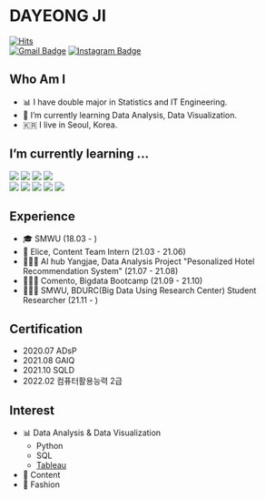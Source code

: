 # DAYEONG JI

[![Hits](https://hits.seeyoufarm.com/api/count/incr/badge.svg?url=https%3A%2F%2Fgithub.com%2Fdys0602&count_bg=%23FFB1B1&title_bg=%23FF6D6D&icon=&icon_color=%23E7E7E7&title=hits&edge_flat=false)](https://hits.seeyoufarm.com)
<br>
[![Gmail Badge](https://img.shields.io/badge/Gmail-d14836?style=flat-square&logo=Gmail&logoColor=white&link=mailto:dys621124@gmail.com)](mailto:dys621124@gmail.com)
[![Instagram Badge](https://img.shields.io/badge/-Instagram-dd2a7b?style=flat-square&logo=instagram&logoColor=white&link=https://www.instagram.com/d_yxxth/)](https://www.instagram.com/d_yxxth/) 


## Who Am I
- 📊 I have double major in Statistics and IT Engineering.
- 🌱 I’m currently learning Data Analysis, Data Visualization.
- 🇰🇷 I live in Seoul, Korea.

## I’m currently learning ...
<img src="https://img.shields.io/badge/Python-3776AB?style=flat-square&logo=Python&logoColor=white"/></a>
<img src="https://img.shields.io/badge/MySQL-4479A1?style=flat-square&logo=MySQL&logoColor=white"/>
<img src="https://img.shields.io/badge/-Tableau-E97627?style=flat-square&logo=Tableau&logoColor=white"/>
<img src="https://img.shields.io/badge/-Microsoft%20Excel-217346?style=flat-square&logo=Microsoft%20Excel&logoColor=white"/>
<br>
<img src="https://img.shields.io/badge/-R-276DC3?style=flat-square&logo=R&logoColor=white"/>
<img src="https://img.shields.io/badge/-Visual%20Studio%20Code-007ACC?style=flat-square&logo=Visual%20Studio%20Code&logoColor=white">
<img src="https://img.shields.io/badge/Django-092E20?style=flat-square&logo=Django&logoColor=white"/>
<img src="https://img.shields.io/badge/OpenCV-5C3EE8?style=flat-square&logo=OpenCV&logoColor=white"/>
<img src="https://img.shields.io/badge/Tensorflow-009639?style=flat-square&logo=Tensorflow&logoColor=white"/>


## Experience
- 🎓 SMWU (18.03 - ) 
- 👾 Elice, Content Team Intern (21.03 - 21.06) 
- 👩🏻‍💻 AI hub Yangjae, Data Analysis Project "Pesonalized Hotel Recommendation System" (21.07 - 21.08)
- 👩🏻‍💻 Comento, Bigdata Bootcamp (21.09 - 21.10)
- 👩🏻‍💻 SMWU, BDURC(Big Data Using Research Center) Student Researcher (21.11 - )


## Certification
- 2020.07  ADsP
- 2021.08  GAIQ
- 2021.10  SQLD
- 2022.02  컴퓨터활용능력 2급


## Interest
- 📊 Data Analysis & Data Visualization
  - Python
  - SQL
  - [Tableau](https://public.tableau.com/app/profile/.59653485)
- 📕 Content
- 👚 Fashion
